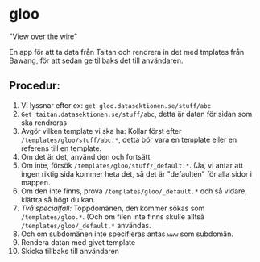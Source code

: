 # gloo
"View over the wire"

En app för att ta data från Taitan och rendrera in det med tmplates från Bawang, för att sedan ge tillbaks det till användaren.

## Procedur:



 1. Vi lyssnar efter ex: `get gloo.datasektionen.se/stuff/abc`
 2. `Get taitan.datasektionen.se/stuff/abc`, detta är datan för sidan som ska rendreras
 3. Avgör vilken template vi ska ha: Kollar först efter `/templates/gloo/stuff/abc.*`, detta bör vara en template eller en referens till en template.
   1. Om det är det, använd den och fortsätt
   2. Om inte, försök `/templates/gloo/stuff/_default.*`. (Ja, vi antar att ingen riktig sida kommer heta det, så det är "defaulten" för alla sidor i mappen.
   3. Om den inte finns, prova `/templates/gloo/_default.*` och så vidare, klättra så högt du kan.
   4. *Två specialfall:* Toppdomänen, den kommer sökas som `/templates/gloo.*`. (Och om filen inte finns skulle alltså `/templates/gloo/_default.*` användas.
   5. Och om subdomänen inte specifieras antas `www` som subdomän.
 4. Rendera datan med givet template
 5. Skicka tillbaks till användaren
 


